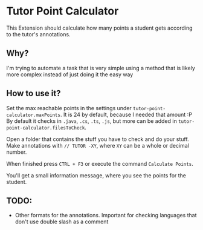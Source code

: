 # Tutor Point Calculator
This Extension should calculate how many points a student gets according to the tutor's annotations.

## Why?
I'm trying to automate a task that is very simple using a method that is likely more complex instead of just doing it the easy way

## How to use it?
Set the max reachable points in the settings under `tutor-point-calculator.maxPoints`. It is 24 by default, because I needed that amount :P
By default it checks in `.java`, `.cs`, `.ts`, `.js`, but more can be added in `tutor-point-calculator.filesToCheck`. 

Open a folder that contains the stuff you have to check and do your stuff. Make annotations with `// TUTOR -XY`, where `XY` can be a whole or decimal number.

When finished press `CTRL + F3` or execute the command `Calculate Points`.

You'll get a small information message, where you see the points for the student.


## TODO:
* Other formats for the annotations. Important for checking languages that don't use double slash as a comment